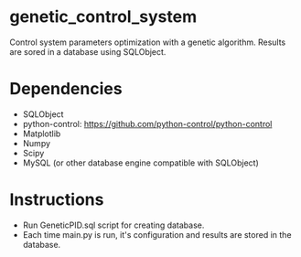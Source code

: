# genetic_control_system
Control system parameters optimization with a genetic algorithm. Results are sored in a database using SQLObject.

Dependencies
============

- SQLObject
- python-control: https://github.com/python-control/python-control
- Matplotlib
- Numpy
- Scipy
- MySQL (or other database engine compatible with SQLObject)

Instructions
============

- Run GeneticPID.sql script for creating database.
- Each time main.py is run, it's configuration and results are stored in the database.
